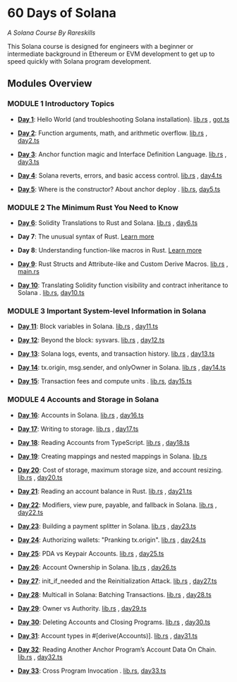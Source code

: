 # 60 Days of Solana

_A Solana Course By Rareskills_

This Solana course is designed for engineers with a beginner or intermediate background in Ethereum or EVM development to get up to speed quickly with Solana program development.

## Modules Overview

### MODULE 1 Introductory Topics

- **[Day 1](https://github.com/SchneiderNejc/rareskills-course/tree/master/day1)**: Hello World (and troubleshooting Solana installation).
  [lib.rs](https://github.com/SchneiderNejc/rareskills-course/blob/master/day1/programs/got/src/lib.rs)
  , [got.ts](https://github.com/SchneiderNejc/rareskills-course/blob/master/day1/tests/got.ts)

- **[Day 2](https://github.com/SchneiderNejc/rareskills-course/tree/master/day2)**: Function arguments, math, and arithmetic overflow.
  [lib.rs](https://github.com/SchneiderNejc/rareskills-course/blob/master/day2/programs/day2/src/lib.rs)
  , [day2.ts](https://github.com/SchneiderNejc/rareskills-course/blob/master/day2/tests/day2.ts)

- **[Day 3](https://github.com/SchneiderNejc/rareskills-course/tree/master/day3)**: Anchor function magic and Interface Definition Language.
  [lib.rs](https://github.com/SchneiderNejc/rareskills-course/blob/master/day3/programs/day3/src/lib.rs)
  , [day3.ts](https://github.com/SchneiderNejc/rareskills-course/blob/master/day3/tests/day3.ts)

- **[Day 4](https://github.com/SchneiderNejc/rareskills-course/tree/master/day4)**: Solana reverts, errors, and basic access control.
  [lib.rs](https://github.com/SchneiderNejc/rareskills-course/blob/master/day4/programs/day4/src/lib.rs)
  , [day4.ts](https://github.com/SchneiderNejc/rareskills-course/blob/master/day4/tests/day4.ts)

- **[Day 5](https://github.com/SchneiderNejc/rareskills-course/tree/master/day5)**: Where is the constructor? About anchor deploy
  .
  [lib.rs](https://github.com/SchneiderNejc/rareskills-course/blob/master/day5/programs/day5/src/lib.rs), [day5.ts](https://github.com/SchneiderNejc/rareskills-course/blob/master/day5/tests/day5.ts)

### MODULE 2 The Minimum Rust You Need to Know

- **[Day 6](https://github.com/SchneiderNejc/rareskills-course/tree/master/day6)**: Solidity Translations to Rust and Solana.
  [lib.rs](https://github.com/SchneiderNejc/rareskills-course/blob/master/day6/programs/day6/src/lib.rs)
  , [day6.ts](https://github.com/SchneiderNejc/rareskills-course/blob/master/day6/tests/day6.ts)

- **Day 7**: The unusual syntax of Rust. [Learn more](https://www.rareskills.io/post/rust-weird-syntax/)

- **Day 8**: Understanding function-like macros in Rust. [Learn more](https://www.rareskills.io/post/rust-function-like-macro/)

- **[Day 9](https://github.com/SchneiderNejc/rareskills-course/tree/master/day9)**: Rust Structs and Attribute-like and Custom Derive Macros.
  [lib.rs](https://github.com/SchneiderNejc/rareskills-course/blob/master/day9/programs/day9/src/lib.rs)
  , [main.rs](https://github.com/SchneiderNejc/rareskills-course/blob/master/day9/src/main.rs)

- **[Day 10](https://github.com/SchneiderNejc/rareskills-course/tree/master/day10)**: Translating Solidity function visibility and contract inheritance to Solana
  .
  [lib.rs](https://github.com/SchneiderNejc/rareskills-course/blob/master/day10/programs/day10/src/lib.rs), [day10.ts](https://github.com/SchneiderNejc/rareskills-course/blob/master/day10/tests/day10.ts)

### MODULE 3 Important System-level Information in Solana

- **[Day 11](https://github.com/SchneiderNejc/rareskills-course/tree/master/day11)**: Block variables in Solana.
  [lib.rs](https://github.com/SchneiderNejc/rareskills-course/blob/master/day11/programs/day11/src/lib.rs)
  , [day11.ts](https://github.com/SchneiderNejc/rareskills-course/blob/master/day11/tests/day11.ts)

- **[Day 12](https://github.com/SchneiderNejc/rareskills-course/tree/master/day12)**: Beyond the block: sysvars.
  [lib.rs](https://github.com/SchneiderNejc/rareskills-course/blob/master/day12/programs/day12/src/lib.rs)
  , [day12.ts](https://github.com/SchneiderNejc/rareskills-course/blob/master/day12/tests/day12.ts)

- **[Day 13](https://github.com/SchneiderNejc/rareskills-course/tree/master/day13)**: Solana logs, events, and transaction history.
  [lib.rs](https://github.com/SchneiderNejc/rareskills-course/blob/master/day13/programs/day13/src/lib.rs)
  , [day13.ts](https://github.com/SchneiderNejc/rareskills-course/blob/master/day13/tests/day13.ts)

- **[Day 14](https://github.com/SchneiderNejc/rareskills-course/tree/master/day14)**: tx.origin, msg.sender, and onlyOwner in Solana.
  [lib.rs](https://github.com/SchneiderNejc/rareskills-course/blob/master/day14/programs/day14/src/lib.rs)
  , [day14.ts](https://github.com/SchneiderNejc/rareskills-course/blob/master/day14/tests/day14.ts)

- **[Day 15](https://github.com/SchneiderNejc/rareskills-course/tree/master/day15)**: Transaction fees and compute units
  .
  [lib.rs](https://github.com/SchneiderNejc/rareskills-course/blob/master/day15/programs/day15/src/lib.rs), [day15.ts](https://github.com/SchneiderNejc/rareskills-course/blob/master/day15/tests/day15.ts)

### MODULE 4 Accounts and Storage in Solana

- **[Day 16](https://github.com/SchneiderNejc/rareskills-course/tree/master/day16)**: Accounts in Solana.
  [lib.rs](https://github.com/SchneiderNejc/rareskills-course/blob/master/day16/programs/day16/src/lib.rs)
  , [day16.ts](https://github.com/SchneiderNejc/rareskills-course/blob/master/day16/tests/day16.ts)

- **[Day 17](https://github.com/SchneiderNejc/rareskills-course/tree/master/day17)**: Writing to storage.
  [lib.rs](https://github.com/SchneiderNejc/rareskills-course/blob/master/day17/programs/day17/src/lib.rs)
  , [day17.ts](https://github.com/SchneiderNejc/rareskills-course/blob/master/day17/tests/day17.ts)

- **[Day 18](https://github.com/SchneiderNejc/rareskills-course/tree/master/day18)**: Reading Accounts from TypeScript.
  [lib.rs](https://github.com/SchneiderNejc/rareskills-course/blob/master/day18/programs/day18/src/lib.rs)
  , [day18.ts](https://github.com/SchneiderNejc/rareskills-course/blob/master/day18/tests/day18.ts)

- **[Day 19](https://github.com/SchneiderNejc/rareskills-course/tree/master/day19)**: Creating mappings and nested mappings in Solana.
  [lib.rs](https://github.com/SchneiderNejc/rareskills-course/blob/master/day19/programs/day19/src/lib.rs)

- **[Day 20](https://github.com/SchneiderNejc/rareskills-course/tree/master/day20)**: Cost of storage, maximum storage size, and account resizing.
  [lib.rs](https://github.com/SchneiderNejc/rareskills-course/blob/master/day20/programs/day20/src/lib.rs)
  , [day20.ts](https://github.com/SchneiderNejc/rareskills-course/blob/master/day20/tests/day20.ts)

- **[Day 21](https://github.com/SchneiderNejc/rareskills-course/tree/master/day21)**: Reading an account balance in Rust.
  [lib.rs](https://github.com/SchneiderNejc/rareskills-course/blob/master/day21/programs/day21/src/lib.rs)
  , [day21.ts](https://github.com/SchneiderNejc/rareskills-course/blob/master/day21/tests/day21.ts)

- **[Day 22](https://github.com/SchneiderNejc/rareskills-course/tree/master/day22)**: Modifiers, view pure, payable, and fallback in Solana.
  [lib.rs](https://github.com/SchneiderNejc/rareskills-course/blob/master/day22/programs/day22/src/lib.rs)
  , [day22.ts](https://github.com/SchneiderNejc/rareskills-course/blob/master/day22/tests/day22.ts)

- **[Day 23](https://github.com/SchneiderNejc/rareskills-course/tree/master/day23)**: Building a payment splitter in Solana.
  [lib.rs](https://github.com/SchneiderNejc/rareskills-course/blob/master/day23/programs/day23/src/lib.rs)
  , [day23.ts](https://github.com/SchneiderNejc/rareskills-course/blob/master/day23/tests/day23.ts)

- **[Day 24](https://github.com/SchneiderNejc/rareskills-course/tree/master/day24)**: Authorizing wallets: "Pranking tx.origin".
  [lib.rs](https://github.com/SchneiderNejc/rareskills-course/blob/master/day24/programs/day24/src/lib.rs)
  , [day24.ts](https://github.com/SchneiderNejc/rareskills-course/blob/master/day24/tests/day24.ts)

- **[Day 25](https://github.com/SchneiderNejc/rareskills-course/tree/master/day25)**: PDA vs Keypair Accounts.
  [lib.rs](https://github.com/SchneiderNejc/rareskills-course/blob/master/day25/programs/day25/src/lib.rs)
  , [day25.ts](https://github.com/SchneiderNejc/rareskills-course/blob/master/day25/tests/day25.ts)

- **[Day 26](https://github.com/SchneiderNejc/rareskills-course/tree/master/day26)**: Account Ownership in Solana.
  [lib.rs](https://github.com/SchneiderNejc/rareskills-course/blob/master/day26/programs/day26/src/lib.rs)
  , [day26.ts](https://github.com/SchneiderNejc/rareskills-course/blob/master/day26/tests/day26.ts)

- **[Day 27](https://github.com/SchneiderNejc/rareskills-course/tree/master/day27)**: init_if_needed and the Reinitialization Attack.
  [lib.rs](https://github.com/SchneiderNejc/rareskills-course/blob/master/day27/programs/day27/src/lib.rs)
  , [day27.ts](https://github.com/SchneiderNejc/rareskills-course/blob/master/day27/tests/day27.ts)

- **[Day 28](https://github.com/SchneiderNejc/rareskills-course/tree/master/day28)**: Multicall in Solana: Batching Transactions.
  [lib.rs](https://github.com/SchneiderNejc/rareskills-course/blob/master/day28/programs/day28/src/lib.rs)
  , [day28.ts](https://github.com/SchneiderNejc/rareskills-course/blob/master/day28/tests/day28.ts)

- **[Day 29](https://github.com/SchneiderNejc/rareskills-course/tree/master/day29)**: Owner vs Authority.
  [lib.rs](https://github.com/SchneiderNejc/rareskills-course/blob/master/day29/programs/day29/src/lib.rs)
  , [day29.ts](https://github.com/SchneiderNejc/rareskills-course/blob/master/day29/tests/day29.ts)

- **[Day 30](https://github.com/SchneiderNejc/rareskills-course/tree/master/day30)**: Deleting Accounts and Closing Programs.
  [lib.rs](https://github.com/SchneiderNejc/rareskills-course/blob/master/day30/programs/day30/src/lib.rs)
  , [day30.ts](https://github.com/SchneiderNejc/rareskills-course/blob/master/day30/tests/day30.ts)

- **[Day 31](https://github.com/SchneiderNejc/rareskills-course/tree/master/day31)**: Account types in #[derive(Accounts)].
  [lib.rs](https://github.com/SchneiderNejc/rareskills-course/blob/master/day31/programs/day31/src/lib.rs)
  , [day31.ts](https://github.com/SchneiderNejc/rareskills-course/blob/master/day31/tests/day31.ts)

- **[Day 32](https://github.com/SchneiderNejc/rareskills-course/tree/master/day32)**: Reading Another Anchor Program’s Account Data On Chain.
  [lib.rs](https://github.com/SchneiderNejc/rareskills-course/blob/master/day32/programs/day32/src/lib.rs)
  , [day32.ts](https://github.com/SchneiderNejc/rareskills-course/blob/master/day32/tests/day32.ts)

- **[Day 33](https://github.com/SchneiderNejc/rareskills-course/tree/master/day33)**: Cross Program Invocation
  .
  [lib.rs](https://github.com/SchneiderNejc/rareskills-course/blob/master/day33/programs/day33/src/lib.rs), [day33.ts](https://github.com/SchneiderNejc/rareskills-course/blob/master/day33/tests/day33.ts)
